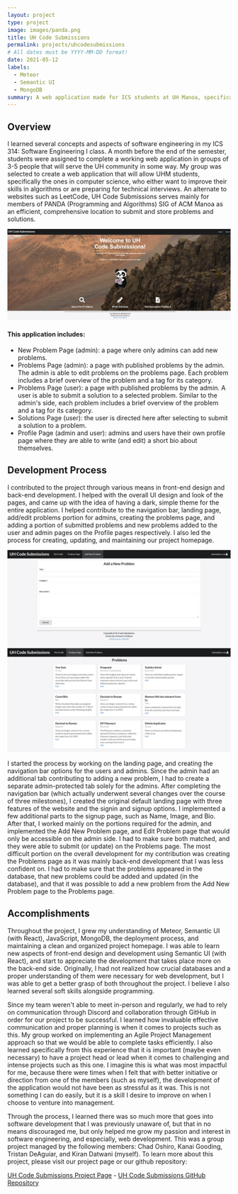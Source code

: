```yaml
---
layout: project
type: project
image: images/panda.png
title: UH Code Submissions
permalink: projects/uhcodesubmissions
# All dates must be YYYY-MM-DD format!
date: 2021-05-12
labels:
  - Meteor
  - Semantic UI
  - MongoDB
summary: A web application made for ICS students at UH Manoa, specifically members of the Programming and Algorithms (PANDA) SIG of ACM Manoa, to assist them in solving problems and storing solutions.
---
```


## Overview

I learned several concepts and aspects of software engineering in my ICS 314: Software Engineering I class. A month before the end of the semester, students were assigned to complete a working web application in groups of 3-5 people that will serve the UH community in some way. My group was selected to create a web application that will allow UHM students, specifically the ones in computer science, who either want to improve their skills in algorithms or are preparing for technical interviews. An alternate to websites such as LeetCode, UH Code Submissions serves mainly for members of PANDA (Programming and Algorithms) SIG of ACM Manoa as an efficient, comprehensive location to submit and store problems and solutions.

<img class="ui rounded image" src="../images/uhcode.png">

#### This application includes:
- New Problem Page (admin): a page where only admins can add new problems.
- Problems Page (admin): a page with published problems by the admin. The admin is able to edit problems on the problems page. Each problem includes a brief overview of the problem and a tag for its category.
- Problems Page (user): a page with published problems by the admin. A user is able to submit a solution to a selected problem. Similar to the admin's side, each problem includes a brief overview of the problem and a tag for its category.
- Solutions Page (user): the user is directed here after selecting to submit a solution to a problem.
- Profile Page (admin and user): admins and users have their own profile page where they are able to write (and edit) a short bio about themselves.

## Development Process

I contributed to the project through various means in front-end design and back-end development. I helped with the overall UI design and look of the pages, and came up with the idea of having a dark, simple theme for the entire application. I helped contribute to the navigation bar, landing page, add/edit problems portion for admins, creating the problems page, and adding a portion of submitted problems and new problems added to the user and admin pages on the Profile pages respectively. I also led the process for creating, updating, and maintaining our project homepage.

<div class="ui two column grid">
  <div class="column">
    <div class="ui segment"><img class="ui large image" alt="uhcode-new" src="../images/new.png"></div>
  </div>
  <div class="column">
    <div class="ui segment"><img class="ui large image" alt="uhcode-problems" src="../images/page.png"></div>
  </div>
</div>

I started the process by working on the landing page, and creating the navigation bar options for the users and admins. Since the admin had an additional tab contributing to adding a new problem, I had to create a separate admin-protected tab solely for the admins. After completing the navigation bar (which actually underwent several changes over the course of three milestones), I created the original default landing page with three features of the website and the signin and signup options. I implemented a few additional parts to the signup page, such as Name, Image, and Bio. After that, I worked mainly on the portions required for the admin, and implemented the Add New Problem page, and Edit Problem page that would only be accessible on the admin side. I had to make sure both matched, and they were able to submit (or update) on the Problems page. The most difficult portion on the overall development for my contribution was creating the Problems page as it was mainly back-end development that I was less confident on. I had to make sure that the problems appeared in the database, that new problems could be added and updated (in the database), and that it was possible to add a new problem from the Add New Problem page to the Problems page.

## Accomplishments

Throughout the project, I grew my understanding of Meteor, Semantic UI (with React), JavaScript, MongoDB, the deployment process, and maintaining a clean and organized project homepage. I was able to learn new aspects of front-end design and development using Semantic UI (with React), and start to appreciate the development that takes place more on the back-end side. Originally, I had not realized how crucial databases and a proper understanding of them were necessary for web development, but I was able to get a better grasp of both throughout the project. I believe I also learned several soft skills alongside programming.

Since my team weren't able to meet in-person and regularly, we had to rely on communication through Discord and collaboration through GitHub in order for our project to be successful. I learned how invaluable effective communication and proper planning is when it comes to projects such as this. My group worked on implementing an Agile Project Management approach so that we would be able to complete tasks efficiently. I also learned specifically from this experience that it is important (maybe even necessary) to have a project head or lead when it comes to challenging and intense projects such as this one. I imagine this is what was most impactful for me, because there were times when I felt that with better initiative or direction from one of the members (such as myself), the development of the application would not have been as stressful as it was. This is not something I can do easily, but it is a skill I desire to improve on when I choose to venture into management.

Through the process, I learned there was so much more that goes into software development that I was previously unaware of, but that in no means discouraged me, but only helped me grow my passion and interest in software engineering, and especially, web development. This was a group project managed by the following members: Chad Oshiro, Kanai Gooding, Tristan DeAguiar, and Kiran Datwani (myself). To learn more about this project, please visit our project page or our github repository:

<a href="https://uh-code-submissions.github.io/"><i class="large github icon"></i>UH Code Submissions Project Page</a> - <a href="https://github.com/uh-code-submissions"><i class="large github icon"></i>UH Code Submissions GitHub Repository</a>
